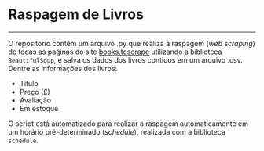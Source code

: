 # Raspagem de Livros
---

O repositório contém um arquivo .py que realiza a raspagem (*web scraping*) de todas as paǵinas do site [books.toscrape](http://books.toscrape.com/) utilizando a biblioteca `BeautifulSoup`, e salva os dados dos livros contidos em um arquivo .csv. Dentre as informações dos livros:

- Título
- Preço (£)
- Avaliação
- Em estoque

O script está automatizado para realizar a raspagem automaticamente em um horário pré-determinado (*schedule*), realizada com a biblioteca `schedule`.
